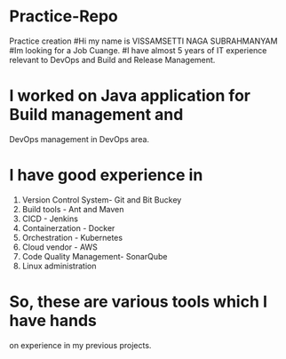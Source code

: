 # Practice-Repo
Practice creation
#Hi my name is VISSAMSETTI NAGA SUBRAHMANYAM
#Im looking for a Job Cuange.
#I have almost 5 years of IT experience relevant to
 DevOps and Build and Release Management.
# I worked on Java application for Build management and 
   DevOps management in DevOps area.
# I have good experience in 
 1. Version Control System- Git and Bit Buckey
 2. Build tools - Ant and Maven
 3. CICD - Jenkins
 4. Containerzation - Docker
 5. Orchestration - Kubernetes
 6. Cloud vendor - AWS
 7. Code Quality Management- SonarQube
 8. Linux administration

# So, these are various tools which I have hands 
  on experience in my previous projects.

